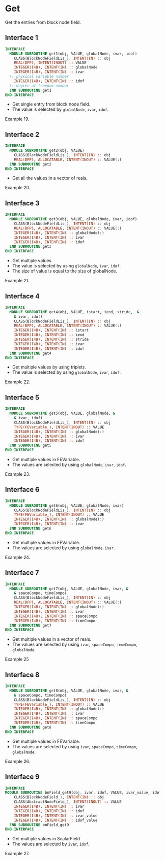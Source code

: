 # Get

Get the entries from block node field.

## Interface 1

```fortran
INTERFACE
  MODULE SUBROUTINE get1(obj, VALUE, globalNode, ivar, idof)
    CLASS(BlockNodeFieldLis_), INTENT(IN) :: obj
    REAL(DFP), INTENT(INOUT) :: VALUE
    INTEGER(I4B), INTENT(IN) :: globalNode
    INTEGER(I4B), INTENT(IN) :: ivar
  !! physical variable number
    INTEGER(I4B), INTENT(IN) :: idof
  !! degree of freedom number
  END SUBROUTINE get1
END INTERFACE
```

- Get single entry from block node field.
- The value is selected by `globalNode`, `ivar`, `idof`.

Example 19.

## Interface 2

```fortran
INTERFACE
  MODULE SUBROUTINE get2(obj, VALUE)
    CLASS(BlockNodeFieldLis_), INTENT(IN) :: obj
    REAL(DFP), ALLOCATABLE, INTENT(INOUT) :: VALUE(:)
  END SUBROUTINE get2
END INTERFACE
```

- Get all the values in a vector of reals.

Example 20.

## Interface 3

```fortran
INTERFACE
  MODULE SUBROUTINE get3(obj, VALUE, globalNode, ivar, idof)
    CLASS(BlockNodeFieldLis_), INTENT(IN) :: obj
    REAL(DFP), ALLOCATABLE, INTENT(INOUT) :: VALUE(:)
    INTEGER(I4B), INTENT(IN) :: globalNode(:)
    INTEGER(I4B), INTENT(IN) :: ivar
    INTEGER(I4B), INTENT(IN) :: idof
  END SUBROUTINE get3
END INTERFACE
```

- Get multiple values.
- The value is selected by using `globalNode`, `ivar`, `idof`.
- The size of value is equal to the size of globalNode.

Example 21.

## Interface 4

```fortran
INTERFACE
  MODULE SUBROUTINE get4(obj, VALUE, istart, iend, stride,  &
    & ivar, idof)
    CLASS(BlockNodeFieldLis_), INTENT(IN) :: obj
    REAL(DFP), ALLOCATABLE, INTENT(INOUT) :: VALUE(:)
    INTEGER(I4B), INTENT(IN) :: istart
    INTEGER(I4B), INTENT(IN) :: iend
    INTEGER(I4B), INTENT(IN) :: stride
    INTEGER(I4B), INTENT(IN) :: ivar
    INTEGER(I4B), INTENT(IN) :: idof
  END SUBROUTINE get4
END INTERFACE
```

- Get multiple values by using triplets.
- The value is selected by using `globalNode`, `ivar`, `idof`.

Example 22.

## Interface 5

```fortran
INTERFACE
  MODULE SUBROUTINE get5(obj, VALUE, globalNode, &
    & ivar, idof)
    CLASS(BlockNodeFieldLis_), INTENT(IN) :: obj
    TYPE(FEVariable_), INTENT(INOUT) :: VALUE
    INTEGER(I4B), INTENT(IN) :: globalNode(:)
    INTEGER(I4B), INTENT(IN) :: ivar
    INTEGER(I4B), INTENT(IN) :: idof
  END SUBROUTINE get5
END INTERFACE
```

- Get multiple values in FEVariable.
- The values are selected by using `globalNode`, `ivar`, `idof`.

Example 23.

## Interface 6

```fortran
INTERFACE
  MODULE SUBROUTINE get6(obj, VALUE, globalNode, ivar)
    CLASS(BlockNodeFieldLis_), INTENT(IN) :: obj
    TYPE(FEVariable_), INTENT(INOUT) :: VALUE
    INTEGER(I4B), INTENT(IN) :: globalNode(:)
    INTEGER(I4B), INTENT(IN) :: ivar
  END SUBROUTINE get6
END INTERFACE
```

- Get multiple values in FEVariable.
- The values are selected by using `globalNode`, `ivar`.

Example 24.

## Interface 7

```fortran
INTERFACE
  MODULE SUBROUTINE get7(obj, VALUE, globalNode, ivar, &
    & spaceCompo, timeCompo)
    CLASS(BlockNodeFieldLis_), INTENT(IN) :: obj
    REAL(DFP), ALLOCATABLE, INTENT(INOUT) :: VALUE(:)
    INTEGER(I4B), INTENT(IN) :: globalNode(:)
    INTEGER(I4B), INTENT(IN) :: ivar
    INTEGER(I4B), INTENT(IN) :: spaceCompo
    INTEGER(I4B), INTENT(IN) :: timeCompo
  END SUBROUTINE get7
END INTERFACE
```

- Get multiple values in a vector of reals.
- The values are selected by using `ivar`, `spaceCompo`, `timeCompo`, `globalNode`.

Example 25

## Interface 8

```fortran
INTERFACE
  MODULE SUBROUTINE get8(obj, VALUE, globalNode, ivar, &
    & spaceCompo, timeCompo)
    CLASS(BlockNodeFieldLis_), INTENT(IN) :: obj
    TYPE(FEVariable_), INTENT(INOUT) :: VALUE
    INTEGER(I4B), INTENT(IN) :: globalNode(:)
    INTEGER(I4B), INTENT(IN) :: ivar
    INTEGER(I4B), INTENT(IN) :: spaceCompo
    INTEGER(I4B), INTENT(IN) :: timeCompo
  END SUBROUTINE get8
END INTERFACE
```

- Get multiple values in FEVariable.
- The values are selected by using `ivar`, `spaceCompo`, `timeCompo`, `globalNode`.

Example 26.

## Interface 9

```fortran
INTERFACE
MODULE SUBROUTINE bnField_get9(obj, ivar, idof, VALUE, ivar_value, idof_value)
    CLASS(BlockNodeField_), INTENT(IN) :: obj
    CLASS(AbstractNodeField_), INTENT(INOUT) :: VALUE
    INTEGER(I4B), INTENT(IN) :: ivar
    INTEGER(I4B), INTENT(IN) :: idof
    INTEGER(I4B), INTENT(IN) :: ivar_value
    INTEGER(I4B), INTENT(IN) :: idof_value
  END SUBROUTINE bnField_get9
END INTERFACE
```

- Get multiple values in ScalarField
- The values are selected by `ivar`, `idof`.

Example 27.
